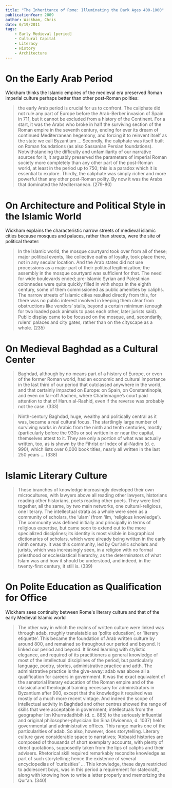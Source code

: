 ```yaml
---
title: "The Inheritance of Rome: Illuminating the Dark Ages 400-1000"
publicationYear: 2009
author: Wickham, Chris
date: 6/19/2011
tags:
    - Early Medieval [period]
    - Cultural Capital
    - Literacy
    - History
    - Architecture
---
```


# On the Early Arab Period

Wickham thinks the Islamic empires of the medieval era preserved Roman imperial culture perhaps better than other post-Roman polities:

> the early Arab period is crucial for us to confront. The caliphate did not rule any part of Europe before the Arab-Berber invasion of Spain in 711, but it cannot be excluded from a history of the Continent. For a start, it was the Arabs who broke in half the surviving section of the Roman empire in the seventh century, ending for ever its dream of continued Mediterranean hegemony, and forcing it to reinvent itself as the state we call Byzantium ... Secondly, the caliphate was itself built on Roman foundations (as also Sassanian Persian foundations). Notwithstanding the difficulty and unfamiliarity of our narrative sources for it, it arguably preserved the parameters of imperial Roman society more completely than any other part of the post-Roman world, at least in the period up to 750; this is a paradox which it is essential to explore. Thirdly, the caliphate was simply richer and more powerful than any other post-Roman polity. By now it was the Arabs that dominated the Mediterranean. (279-80)

# On Architecture and Political Style in the Islamic World

Wickham explains the characteristic narrow streets of medieval islamic cities because mosques and palaces, rather than streets, were the site of political theater:

> In the Islamic world, the mosque courtyard took over from all of these; major political events, like collective oaths of loyalty, took place there, not in any secular location. And the Arab states did not use processions as a major part of their political legitimization; the assembly in the mosque courtyard was sufficient for that. The need for wide boulevards ended; pre-Islamic Syrian and Palestinian colonnades were quite quickly filled in with shops in the eighth century, some of them commissioned as public amenities by caliphs. The narrow streets of Islamic cities resulted directly from this, for there was no public interest involved in keeping them clear from obstructions like vendors’ stalls, beyond a certain minimum (enough for two loaded pack animals to pass each other, later jurists said). Public display came to be focused on the mosque, and, secondarily, rulers’ palaces and city gates, rather than on the cityscape as a whole. (235)

# On Medieval Baghdad as a Cultural Center

> Baghdad, although by no means part of a history of Europe, or even of the former Roman world, had an economic and cultural importance in the last third of our period that outclassed anywhere in the world, and that certainly impacted on Europe: on Spain, on Constantinople, and even on far-off Aachen, where Charlemagne’s court paid attention to that of Harun al-Rashid, even if the reverse was probably not the case. (333)

> Ninth-century Baghdad, huge, wealthy and politically central as it was, became a real cultural focus. The startlingly large number of surviving works in Arabic from the ninth and tenth centuries, mostly (particularly before the 930s or so) written in or near the capital, themselves attest to it. They are only a portion of what was actually written, too, as is shown by the Fihrist or Index of al-Nadim (d. c. 990), which lists over 6,000 book titles, nearly all written in the last 250 years ... (338)

# Islamic Literary Culture

> These branches of knowledge increasingly developed their own microcultures, with lawyers above all reading other lawyers, historians reading other historians, poets reading other poets. They were tied together, all the same, by two main networks, one cultural-religious, one literary. The intellectual strata as a whole were seen as a community of scholars, the ‘ulam’ (from ‘ilm, ‘religious knowledge’). The community was defined initially and principally in terms of religious expertise, but came soon to extend out to the more specialized disciplines; its identity is most visible in biographical dictionaries of scholars, which were already being written in the early ninth century. It was this community, led by Qur’anic scholars and jurists, which was increasingly seen, in a religion with no formal priesthood or ecclesiastical hierarchy, as the determinators of what Islam was and how it should be understood, and indeed, in the twenty-first century, it still is. (339)

# On Polite Education as Qualification for Office

Wickham sees continuity between Rome's literary culture and that of the early Medieval Islamic world

> The other way in which the realms of written culture were linked was through adab, roughly translatable as ‘polite education’, or ‘literary etiquette’. This became the foundation of Arab written culture by around 800, and remained so throughout our period and beyond. It linked our period and beyond. It linked learning with stylistic elegance, and required of its practitioners a general knowledge of most of the intellectual disciplines of the period, but particularly language, poetry, stories, administrative practice and adth. The administrative practice is the give-away: adab was above all a qualification for careers in government. It was the exact equivalent of the senatorial literary education of the Roman empire and of the classical and theological training necessary for administrators in Byzantium after 900, except that the knowledge it required was mostly of a much more recent vintage. And indeed the scope of intellectual activity in Baghdad and other centres showed the range of skills that were acceptable in government; intellectuals from the geographer Ibn Khurradadhbih (d. c. 885) to the seriously influential and original philosopher-physician Ibn Sina (Avicenna, d. 1037) held governmental and administrative offices. This range marks one of the particularities of adab. So also, however, does storytelling. Literary culture gave considerable space to narratives; ‘Abbasid histories are composed of thousands of short exemplary accounts, with plenty of direct quotations, supposedly taken from the lips of caliphs and their advisers. Rhetorical skill required remarkably recondite knowledge as part of such storytelling; hence the existence of several encyclopedias of ‘curiosities’ ... This knowledge, these days restricted to adolescent boys, was in this period a requirement for statecraft, along with knowing how to write a letter properly and memorizing the Qur’an. (340)
